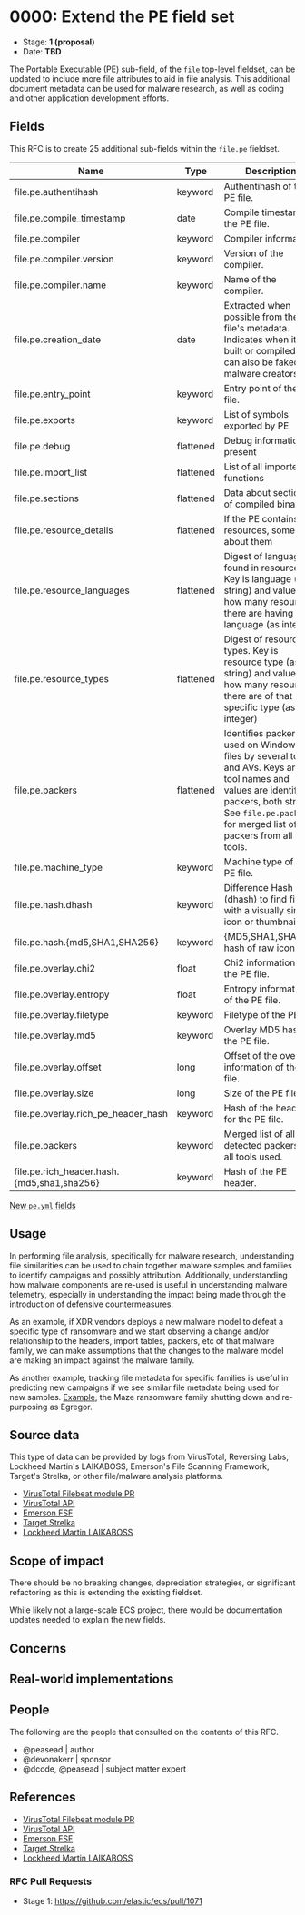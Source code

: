 # 0000: Extend the PE field set

- Stage: **1 (proposal)**
- Date: **TBD**

The Portable Executable (PE) sub-field, of the `file` top-level fieldset, can be updated to include more file attributes to aid in file analysis. This additional document metadata can be used for malware research, as well as coding and other application development efforts.

## Fields

This RFC is to create 25 additional sub-fields within the `file.pe` fieldset.

| Name | Type | Description |
| ---- | ---- | ----------- |
| file.pe.authentihash | keyword | Authentihash of the PE file. |
| file.pe.compile_timestamp | date | Compile timestamp of the PE file. |
| file.pe.compiler | keyword | Compiler information. |
| file.pe.compiler.version | keyword | Version of the compiler. |
| file.pe.compiler.name | keyword | Name of the compiler. |
| file.pe.creation_date | date | Extracted when possible from the file's metadata. Indicates when it was built or compiled. It can also be faked by malware creators. |
| file.pe.entry_point | keyword | Entry point of the PE file. |
| file.pe.exports | keyword | List of symbols exported by PE |
| file.pe.debug | flattened | Debug information, if present |
| file.pe.import_list | flattened | List of all imported functions |
| file.pe.sections | flattened | Data about sections of compiled binary PE |
| file.pe.resource_details | flattened | If the PE contains resources, some info about them |
| file.pe.resource_languages | flattened | Digest of languages found in resources. Key is language (as string) and value is how many resources there are having that language (as integer) |
| file.pe.resource_types | flattened | Digest of resource types. Key is resource type (as string) and value is how many resources there are of that specific type (as integer) |
| file.pe.packers | flattened | Identifies packers used on Windows PE files by several tools and AVs. Keys are tool names and values are identified packers, both strings. See `file.pe.packers` for merged list of packers from all tools. |
| file.pe.machine_type | keyword | Machine type of the PE file. |
| file.pe.hash.dhash | keyword | Difference Hash (dhash) to find files with a visually similar icon or thumbnail. |
| file.pe.hash.{md5,SHA1,SHA256} | keyword | {MD5,SHA1,SHA256} hash of raw icon data |
| file.pe.overlay.chi2 | float | Chi2 information of the PE file. |
| file.pe.overlay.entropy | float | Entropy information of the PE file. |
| file.pe.overlay.filetype | keyword | Filetype of the PE file. |
| file.pe.overlay.md5 | keyword | Overlay MD5 hash of the PE file. |
| file.pe.overlay.offset | long | Offset of the overlay information of the PE file. |
| file.pe.overlay.size | long | Size of the PE file. |
| file.pe.overlay.rich_pe_header_hash | keyword | Hash of the header for the PE file. |
| file.pe.packers | keyword | Merged list of all detected packers by all tools used. |
| file.pe.rich_header.hash.{md5,sha1,sha256} | keyword | Hash of the PE header. |

[New `pe.yml` fields](pe/pe.yml)

<!--
Stage 3: Add or update all remaining field definitions. The list should now be exhaustive. The goal here is to validate the technical details of all remaining fields and to provide a basis for releasing these field definitions as beta in the schema. Use GitHub code blocks with yml syntax formatting.
-->

## Usage

In performing file analysis, specifically for malware research, understanding file similarities can be used to chain together malware samples and families to identify campaigns and possibly attribution. Additionally, understanding how malware components are re-used is useful in understanding malware telemetry, especially in understanding the impact being made through the introduction of defensive countermeasures.

As an example, if XDR vendors deploys a new malware model to defeat a specific type of ransomware and we start observing a change and/or relationship to the headers, import tables, packers, etc of that malware family, we can make assumptions that the changes to the malware model are making an impact against the malware family.

As another example, tracking file metadata for specific families is useful in predicting new campaigns if we see similar file metadata being used for new samples. [Example](https://www.bleepingcomputer.com/news/security/maze-ransomware-is-shutting-down-its-cybercrime-operation/), the Maze ransomware family shutting down and re-purposing as Egregor.

## Source data

This type of data can be provided by logs from VirusTotal, Reversing Labs, Lockheed Martin's LAIKABOSS, Emerson's File Scanning Framework, Target's Strelka, or other file/malware analysis platforms.

* [VirusTotal Filebeat module PR](https://github.com/elastic/beats/pull/21815)
* [VirusTotal API](https://developers.virustotal.com/v3.0/reference)
* [Emerson FSF](https://github.com/EmersonElectricCo/fsf)
* [Target Strelka](https://github.com/target/strelka)
* [Lockheed Martin LAIKABOSS](https://github.com/lmco/laikaboss)

<!--
Stage 1: Provide a high-level description of example sources of data. This does not yet need to be a concrete example of a source document, but instead can simply describe a potential source (e.g. nginx access log). This will ultimately be fleshed out to include literal source examples in a future stage. The goal here is to identify practical sources for these fields in the real world. ~1-3 sentences or unordered list.
-->

<!--
Stage 2: Included a real world example source document. Ideally this example comes from the source(s) identified in stage 1. If not, it should replace them. The goal here is to validate the utility of these field changes in the context of a real world example. Format with the source name as a ### header and the example document in a GitHub code block with json formatting.
-->

<!--
Stage 3: Add more real world example source documents so we have at least 2 total, but ideally 3. Format as described in stage 2.
-->

## Scope of impact

There should be no breaking changes, depreciation strategies, or significant refactoring as this is extending the existing fieldset.

While likely not a large-scale ECS project, there would be documentation updates needed to explain the new fields.

<!--
Stage 2: Identifies scope of impact of changes. Are breaking changes required? Should deprecation strategies be adopted? Will significant refactoring be involved? Break the impact down into:
 * Ingestion mechanisms (e.g. beats/logstash)
 * Usage mechanisms (e.g. Kibana applications, detections)
 * ECS project (e.g. docs, tooling)
The goal here is to research and understand the impact of these changes on users in the community and development teams across Elastic. 2-5 sentences each.
-->

## Concerns

<!--
Stage 1: Identify potential concerns, implementation challenges, or complexity. Spend some time on this. Play devil's advocate. Try to identify the sort of non-obvious challenges that tend to surface later. The goal here is to surface risks early, allow everyone the time to work through them, and ultimately document resolution for posterity's sake.
-->

<!--
Stage 2: Document new concerns or resolutions to previously listed concerns. It's not critical that all concerns have resolutions at this point, but it would be helpful if resolutions were taking shape for the most significant concerns.
-->

<!--
Stage 3: Document resolutions for all existing concerns. Any new concerns should be documented along with their resolution. The goal here is to eliminate the risk of churn and instability by resolving outstanding concerns.
-->

<!--
Stage 4: Document any new concerns and their resolution. The goal here is to eliminate risk of churn and instability by ensuring all concerns have been addressed.
-->

## Real-world implementations

<!--
Stage 4: Identify at least one real-world, production-ready implementation that uses these updated field definitions. An example of this might be a GA feature in an Elastic application in Kibana.
-->

## People

The following are the people that consulted on the contents of this RFC.

* @peasead | author
* @devonakerr | sponsor
* @dcode, @peasead | subject matter expert

## References

* [VirusTotal Filebeat module PR](https://github.com/elastic/beats/pull/21815)
* [VirusTotal API](https://developers.virustotal.com/v3.0/reference)
* [Emerson FSF](https://github.com/EmersonElectricCo/fsf)
* [Target Strelka](https://github.com/target/strelka)
* [Lockheed Martin LAIKABOSS](https://github.com/lmco/laikaboss)

### RFC Pull Requests

<!-- An RFC should link to the PRs for each of it stage advancements. -->

* Stage 1: https://github.com/elastic/ecs/pull/1071

<!--
* Stage 1: https://github.com/elastic/ecs/pull/NNN
...
-->
